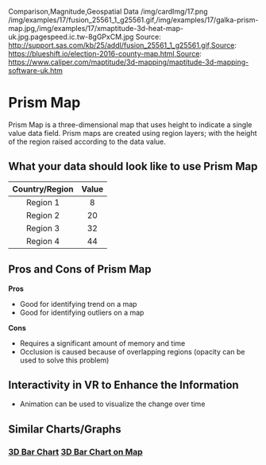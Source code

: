 Comparison,Magnitude,Geospatial Data
/img/cardImg/17.png
/img/examples/17/fusion_25561_1_g25561.gif,/img/examples/17/galka-prism-map.jpg,/img/examples/17/xmaptitude-3d-heat-map-uk.jpg.pagespeed.ic.tw-8gGPxCM.jpg
Source: http://support.sas.com/kb/25/addl/fusion_25561_1_g25561.gif,Source: https://blueshift.io/election-2016-county-map.html,Source: https://www.caliper.com/maptitude/3d-mapping/maptitude-3d-mapping-software-uk.htm
# Prism Map

Prism Map is a three-dimensional map that uses height to indicate a single value data field. Prism maps are created using region layers; with the height of the region raised according to the data value.

## What your data should look like to use Prism Map

Country/Region | Value 
:-------------:| :-----:|  
Region 1 | 8 
Region 2 | 20 
Region 3 | 32 
Region 4 | 44 

## Pros and Cons of Prism Map

__Pros__
* Good for identifying trend on a map
* Good for identifying outliers on a map

__Cons__
* Requires a significant amount of memory and time
* Occlusion is caused because of overlapping regions (opacity can be used to solve this problem)

## Interactivity in VR to Enhance the Information

* Animation can be used to visualize the change over time

## Similar Charts/Graphs

### [3D Bar Chart](./1) [3D Bar Chart on Map](./10)